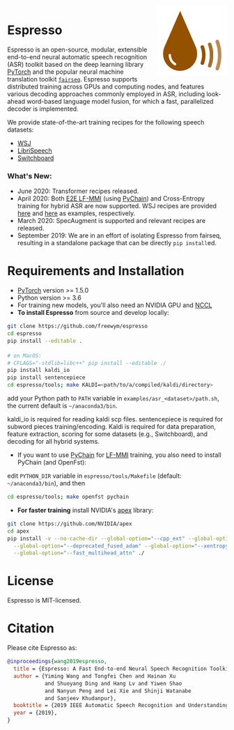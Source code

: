 <img src="espresso/espresso_logo.png" align="right" style="padding-left: 20px" height="160px" />

# Espresso

Espresso is an open-source, modular, extensible end-to-end neural automatic speech recognition (ASR) toolkit based on the deep learning library [PyTorch](https://github.com/pytorch/pytorch) and the popular neural machine translation toolkit [`fairseq`](https://github.com/pytorch/fairseq). Espresso supports distributed training across GPUs and computing nodes, and features various decoding approaches commonly employed in ASR, including look-ahead word-based language model fusion, for which a fast, parallelized decoder is implemented. 

We provide state-of-the-art training recipes for the following speech datasets:
 - [WSJ](https://github.com/freewym/espresso/tree/master/examples/asr_wsj)
 - [LibriSpeech](https://github.com/freewym/espresso/tree/master/examples/asr_librispeech)
 - [Switchboard](https://github.com/freewym/espresso/tree/master/examples/asr_swbd)

### What's New:

- June 2020: Transformer recipes released.
- April 2020: Both [E2E LF-MMI](https://www.isca-speech.org/archive/Interspeech_2018/pdfs/1423.pdf) (using [PyChain](https://github.com/YiwenShaoStephen/pychain)) and Cross-Entropy training for hybrid ASR are now supported. WSJ recipes are provided [here](https://github.com/freewym/espresso/tree/master/examples/asr_wsj/run_chain_e2e.sh) and [here](https://github.com/freewym/espresso/tree/master/examples/asr_wsj/run_xent.sh) as examples, respectively.
- March 2020: SpecAugment is supported and relevant recipes are released.
- September 2019: We are in an effort of isolating Espresso from fairseq, resulting in a standalone package that can be directly `pip install`ed.

# Requirements and Installation

* [PyTorch](http://pytorch.org/) version >= 1.5.0
* Python version >= 3.6
* For training new models, you'll also need an NVIDIA GPU and [NCCL](https://github.com/NVIDIA/nccl)
* **To install Espresso** from source and develop locally:
```bash
git clone https://github.com/freewym/espresso
cd espresso
pip install --editable .

# on MacOS:
# CFLAGS="-stdlib=libc++" pip install --editable ./
pip install kaldi_io
pip install sentencepiece
cd espresso/tools; make KALDI=<path/to/a/compiled/kaldi/directory>
```
add your Python path to `PATH` variable in `examples/asr_<dataset>/path.sh`, the current default is `~/anaconda3/bin`.

kaldi\_io is required for reading kaldi scp files. sentencepiece is required for subword pieces training/encoding.
Kaldi is required for data preparation, feature extraction, scoring for some datasets (e.g., Switchboard), and decoding for all hybrid systems.
* If you want to use [PyChain](https://github.com/YiwenShaoStephen/pychain) for [LF-MMI](https://www.isca-speech.org/archive/Interspeech_2016/pdfs/0595.PDF) training, you also need to install PyChain (and OpenFst):

edit `PYTHON_DIR` variable in `espresso/tools/Makefile` (default: `~/anaconda3/bin`), and then
```bash
cd espresso/tools; make openfst pychain
```
* **For faster training** install NVIDIA's [apex](https://github.com/NVIDIA/apex) library:
```bash
git clone https://github.com/NVIDIA/apex
cd apex
pip install -v --no-cache-dir --global-option="--cpp_ext" --global-option="--cuda_ext" \
  --global-option="--deprecated_fused_adam" --global-option="--xentropy" \
  --global-option="--fast_multihead_attn" ./
```

# License

Espresso is MIT-licensed.

# Citation

Please cite Espresso as:

```bibtex
@inproceedings{wang2019espresso,
  title = {Espresso: A Fast End-to-end Neural Speech Recognition Toolkit},
  author = {Yiming Wang and Tongfei Chen and Hainan Xu 
            and Shuoyang Ding and Hang Lv and Yiwen Shao 
            and Nanyun Peng and Lei Xie and Shinji Watanabe 
            and Sanjeev Khudanpur},
  booktitle = {2019 IEEE Automatic Speech Recognition and Understanding Workshop (ASRU)},
  year = {2019},
}
```
